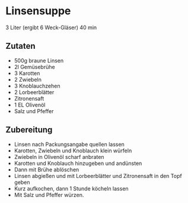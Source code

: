 # Linsensuppe

3 Liter (ergibt 6 Weck-Gläser)
40 min

## Zutaten

- 500g braune Linsen
- 2l Gemüsebrühe
- 3 Karotten
- 2 Zwiebeln
- 3 Knoblauchzehen
- 2 Lorbeerblätter
- Zitronensaft
- 1 EL Olivenöl
- Salz und Pfeffer 


## Zubereitung

- Linsen nach Packungsangabe quellen lassen
- Karotten, Zwiebeln und Knoblauch klein würfeln
- Zwiebeln in Olivenöl scharf anbraten
- Karotten und Knoblauch hinzugeben und andünsten
- Dann mit Brühe ablöschen
- Linsen abgießen und mit Lorbeerblätter und Zitronensaft in den Topf geben
- Kurz aufkochen, dann 1 Stunde köcheln lassen
- Mit Salz und Pfeffer würzen.

